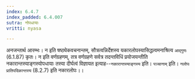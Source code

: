 ```yaml
---
index: 6.4.7
index_padded: 6.4.007
sutra: नोपधायाः
vritti: nyasa

---
```

अनजन्तार्थ आरम्भः। न इति षष्ठ्येकवचनान्तम्, सौत्रत्वन्निर्देशस्य यकारलोपस्यासिद्धत्वमनाश्रित्य `आद्गुणः` (6.1.87) कृतः। न इति वर्णग्रहणम्, तत्र वर्णग्रहणे सर्वत्र तदन्तविधिं प्रयोजयन्तीति नकारान्तस्याङ्गस्योपधायाः तस्या दीर्घत्वं विज्ञायत इत्याह--`नकारान्तस्याङ्गस्य` इति। `पञ्चानाम्` इति। `नलोपः प्रातिपदिकान्तस्य` (8.2.7) इति नकारलोपः।।
